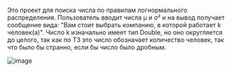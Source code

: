 Это проект для поиска числа по правилам логнормального распределения. Пользователь вводит числа μ и σ² и на вывод получает сообщение вида: "Вам стоит выбрать компанию, в которой работает k человек(а)". Число k изначально имеет тип Double, но оно округляется до целого, так как по ТЗ это число обозначает количество человек, так что было бы странно, если бы число было дробным.

![image](https://github.com/1nc0-gn1t0s/FKN_kotlin_project/assets/151000902/90d3688b-cf86-40be-8aa1-4e5bd3d40986)
